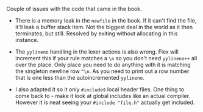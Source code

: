 Couple of issues with the code that came in the book. 

* There is a memory leak in the `newfile` in the book. 
If it can't find the file, it'll leak a buffer stack item. 
Not the biggest deal in the world as it then terminates, but still.
Resolved by exiting without allocating in this instance.  

* The `yylineno` handling in the lexer actions is also wrong. 
Flex will increment this if your rule matches a `\n` so you don't need `yylineno++` all over the place. 
Only place you need to do anything with it is matching the singleton newline row `^\n`. 
As you need to print out a row number that is one less than the autoincremented `yylineno`. 

* I also adapted it so it only `#include`s local header files. 
One thing to come back to - make it look at global includes like an actual compiler. 
However it is neat seeing your `#include "file.h"` actually get included. 
